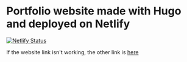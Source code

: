 # Portfolio website made with Hugo and deployed on Netlify
[![Netlify Status](https://api.netlify.com/api/v1/badges/e3b2b64d-1bee-4c0d-82b5-16153ea87a4e/deploy-status)](https://app.netlify.com/sites/lcamcam/deploys)

If the website link isn't working, the other link is [here](https://lcamcam.netlify.app/)
